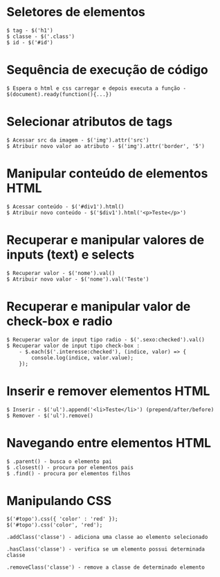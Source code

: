 # Seletores de elementos
    $ tag - $('h1')
    $ classe - $('.class')
    $ id - $('#id')

# Sequência de execução de código
    $ Espera o html e css carregar e depois executa a função - $(document).ready(function(){...})

# Selecionar atributos de tags
    $ Acessar src da imagem - $('img').attr('src')
    $ Atribuir novo valor ao atributo - $('img').attr('border', '5')

# Manipular conteúdo de elementos HTML
    $ Acessar conteúdo - $('#div1').html()
    $ Atribuir novo conteúdo - $('$div1').html('<p>Teste</p>')

# Recuperar e manipular valores de inputs (text) e selects
    $ Recuperar valor - $('nome').val()
    $ Atribuir novo valor - $('nome').val('Teste')

# Recuperar e manipular valor de check-box e radio
    $ Recuperar valor de input tipo radio - $('.sexo:checked').val()
    $ Recuperar valor de input tipo check-box :
        - $.each($('.interesse:checked'), (indice, valor) => {
            console.log(indice, valor.value);
        });

# Inserir e remover elementos HTML
    $ Inserir - $('ul').append('<li>Teste</li>') (prepend/after/before)
    $ Remover - $('ul').remove()

# Navegando entre elementos HTML
    $ .parent() - busca o elemento pai
    $ .closest() - procura por elementos pais
    $ .find() - procura por elementos filhos


# Manipulando CSS
    $('#topo').css({ 'color' : 'red' });
    $('#topo').css('color', 'red');

    .addClass('classe') - adiciona uma classe ao elemento selecionado

    .hasClass('classe') - verifica se um elemento possui determinada classe

    .removeClass('classe') - remove a classe de determinado elemento
